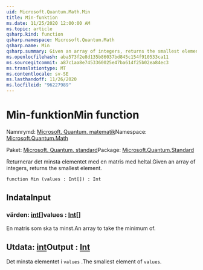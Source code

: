 ```yaml
---
uid: Microsoft.Quantum.Math.Min
title: Min-funktion
ms.date: 11/25/2020 12:00:00 AM
ms.topic: article
qsharp.kind: function
qsharp.namespace: Microsoft.Quantum.Math
qsharp.name: Min
qsharp.summary: Given an array of integers, returns the smallest element.
ms.openlocfilehash: aba573f2e8d135b86037bd845c154f910533ca11
ms.sourcegitcommit: a87c1aa8e7453360025e47ba614f25b02ea84ec3
ms.translationtype: MT
ms.contentlocale: sv-SE
ms.lasthandoff: 11/26/2020
ms.locfileid: "96227989"
---
```

# <a name="min-function"></a><span data-ttu-id="0f9bf-102">Min-funktion</span><span class="sxs-lookup"><span data-stu-id="0f9bf-102">Min function</span></span>

<span data-ttu-id="0f9bf-103">Namnrymd: [Microsoft. Quantum. matematik](xref:Microsoft.Quantum.Math)</span><span class="sxs-lookup"><span data-stu-id="0f9bf-103">Namespace: [Microsoft.Quantum.Math](xref:Microsoft.Quantum.Math)</span></span>

<span data-ttu-id="0f9bf-104">Paket: [Microsoft. Quantum. standard](https://nuget.org/packages/Microsoft.Quantum.Standard)</span><span class="sxs-lookup"><span data-stu-id="0f9bf-104">Package: [Microsoft.Quantum.Standard](https://nuget.org/packages/Microsoft.Quantum.Standard)</span></span>


<span data-ttu-id="0f9bf-105">Returnerar det minsta elementet med en matris med heltal.</span><span class="sxs-lookup"><span data-stu-id="0f9bf-105">Given an array of integers, returns the smallest element.</span></span>

```qsharp
function Min (values : Int[]) : Int
```


## <a name="input"></a><span data-ttu-id="0f9bf-106">Indata</span><span class="sxs-lookup"><span data-stu-id="0f9bf-106">Input</span></span>

### <a name="values--int"></a><span data-ttu-id="0f9bf-107">värden: [int](xref:microsoft.quantum.lang-ref.int)[]</span><span class="sxs-lookup"><span data-stu-id="0f9bf-107">values : [Int](xref:microsoft.quantum.lang-ref.int)[]</span></span>

<span data-ttu-id="0f9bf-108">En matris som ska ta minst.</span><span class="sxs-lookup"><span data-stu-id="0f9bf-108">An array to take the minimum of.</span></span>



## <a name="output--int"></a><span data-ttu-id="0f9bf-109">Utdata: [int](xref:microsoft.quantum.lang-ref.int)</span><span class="sxs-lookup"><span data-stu-id="0f9bf-109">Output : [Int](xref:microsoft.quantum.lang-ref.int)</span></span>

<span data-ttu-id="0f9bf-110">Det minsta elementet i `values` .</span><span class="sxs-lookup"><span data-stu-id="0f9bf-110">The smallest element of `values`.</span></span>